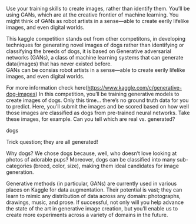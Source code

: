 Use your training skills to create images, rather than identify them. You’ll be using GANs, which are at the creative frontier of machine learning. 
You might think of GANs as robot artists in a sense—able to create eerily lifelike images, and even digital worlds.

This kaggle competition stands out from other competitons, in developing techniques for generating novel images of dogs 
rather than identifying or classifying the breeds of dogs, it is based on Generative adversarial networks (GANs),
a class of machine learning systems that can generate data(images) that has never existed before.  
GANs can be consias robot artists in a sense—able to create eerily lifelike images, and even digital worlds.


For more information check here(https://www.kaggle.com/c/generative-dog-images)
In this competition, you’ll be training generative models to create images of dogs. Only this time… there’s no ground truth data for you to predict. Here, you’ll submit the images and be scored based on how well those images are classified as dogs from pre-trained neural networks. Take these images, for example. Can you tell which are real vs. generated?

dogs

Trick question; they are all generated!

Why dogs? We chose dogs because, well, who doesn’t love looking at photos of adorable pups? Moreover, dogs can be classified into many sub-categories (breed, color, size), making them ideal candidates for image generation.

Generative methods (in particular, GANs) are currently used in various places on Kaggle for data augmentation. Their potential is vast; they can learn to mimic any distribution of data across any domain: photographs, drawings, music, and prose. If successful, not only will you help advance the state of the art in generative image creation, but you’ll enable us to create more experiments across a variety of domains in the future.
